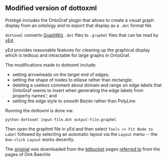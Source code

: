 ## Modified version of dottoxml

Protégé includes the OntoGraf plugin that allows to create a visual graph display from an ontology and to export that display as a `.dot` format file.

`dottoxml` converts [GraphWiz](http://www.graphviz.org) `.dot` files to `.graphml` files that can be read by [yEd](http://www.yworks.com/products/yed#).

yEd provides reasonable features for cleaning up the graphical display which is tedious and intractable for large graphs in OntoGraf.

The modifications made to dottoxml include:

 - setting arrowheads on the target end of edges; 
 - setting the shape of nodes to ellipse rather than rectangle; 
 - deleting a useless comment about domain and range on edge labels that OntoGraf seems to insert when generating the edge labels from property names'; and 
 - setting the edge style to smooth Bezier rather than PolyLine

Running the dottoxml is done via:

    python dottoxml input-file.dot output-file.graphml

Then open the graphml file in yEd and then select `Tools >> Fit Node to Label` followed by selecting an automatic layout via the `Layout` menu -- the `One-click Layout` works decently.

The [original](https://bitbucket.org/dirkbaechle/dottoxml/get/e285fccba8d5.zip) was downloaded from the [bitbucket](https://bitbucket.org/dirkbaechle/dottoxml) pages [referred to](http://dl9obn.darc.de/programming/python/dottoxml/) from the pages of Dirk Baechle